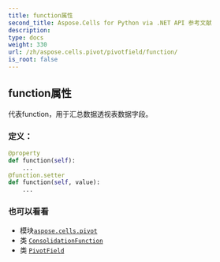 ```yaml
---
title: function属性
second_title: Aspose.Cells for Python via .NET API 参考文献
description:
type: docs
weight: 330
url: /zh/aspose.cells.pivot/pivotfield/function/
is_root: false
---
```

## function属性

代表function，用于汇总数据透视表数据字段。
### 定义：
```python
@property
def function(self):
    ...
@function.setter
def function(self, value):
    ...
```

### 也可以看看
* 模块[`aspose.cells.pivot`](../../)
* 类 [`ConsolidationFunction`](/cells/python-net/zh/aspose.cells/consolidationfunction)
* 类 [`PivotField`](/cells/python-net/zh/aspose.cells.pivot/pivotfield)
